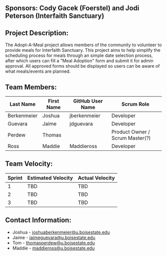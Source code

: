 ## Sponsors: Cody Gacek (Foerstel) and Jodi Peterson (Interfaith Sanctuary)

## Project Description:

The Adopt-A-Meal project allows members of the community to volunteer to provide meals for Interfaith Sanctuary. This project aims to help simplify the scheduling process for meals through an simple date selection process, after which users can fill a "Meal Adoption" form and submit it for admin approval. All approved forms should be displayed so users can be aware of what meals/events are planned.

## Team Members:

Last Name       | First Name      | GitHub User Name     | Scrum Role
--------------- | --------------- | -------------------- | ---------------
Berkenmeier     | Joshua          | jberkenmeier         | Developer
Guevara         | Jaime           | jdguevara            | Developer 
Perdew          | Thomas          |                      | Product Owner / Scrum Master(?)
Ross            | Maddie          | Maddieross           | Developer

## Team Velocity:

Sprint | Estimated Velocity | Actual Velocity
------ | ------------------ | ---------------
1      | TBD                | TBD
2      | TBD                | TBD
3      | TBD                | TBD

## Contact Information:
* Joshua - <joshuaberkenmeier@u.boisestate.edu> 
* Jaime  - <jaimeguevara@u.boisestate.edu>  
* Tom - <thomasperdew@u.boisestate.edu>
* Maddie - <maddieross@u.boisestate.edu>
